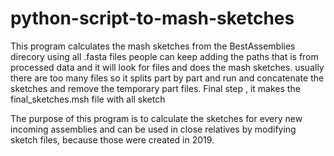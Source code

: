 # python-script-to-mash-sketches
This program calculates the mash sketches from the  BestAssemblies direcory using all .fasta files
people can keep adding the paths that is from processed data and it will look for files and does the mash sketches. usually there are too many files so it splits part by part and run and concatenate the sketches and remove the temporary part files.
Final step , it makes the final_sketches.msh file with all sketch

The purpose of this program is to calculate the sketches for every new incoming assemblies and can be used in close relatives by modifying sketch files, because those 
were created in 2019.
